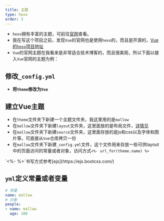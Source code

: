 ```yaml
---
title: 主题
type: hexo
order: 3
---
```


- `hexo`拥有丰富的主题，可前往[官网](https://hexo.io/themes/)查看。
- 我在写这个项目之前，发现`Vue`的官网也是使用`hexo`的，而且是开源的，[Vue的`hexo`项目地址](https://github.com/vuejs/cn.vuejs.org)
- `Vue`的官网主题在我看来是非常适合技术博客的，而且很美观，所以下面以接入`Vue`官网的主题为例：

## 修改`_config.yml`

- **将`theme`修改为`Vue`**

## 建立Vue主题

- 在`theme`文件夹下新建一个主题文件夹，我这里用的是`mallow`
- 在`mallow`文件夹下新建`layout`文件夹，这里面放的是布局文件，[详情见](/layout.html)
- 在`mallow`文件夹下新建`source`文件夹，这里面存放的是js和css以及字体和图片等，可直接从`Vue`仓库拷贝一份
- 在`mallow`文件夹下新建`_config.yml`文件，这个文件用来存放一些可供layout中的页面访问的常量或者对象，访问方式`<%- url_for(theme.name) %>`
<p class="tip">`<%- %>`书写方式参考[ejs](https://ejs.bootcss.com/)</p>

## `yml`定义常量或者变量

```yml
# 常量
name: mallow
# 对象
people:
- name: mallow
  age: 100
```
